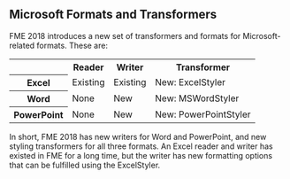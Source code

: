## Microsoft Formats and Transformers ##
FME 2018 introduces a new set of transformers and formats for Microsoft-related formats. These are:

<table>
<tr><th></th><th>Reader</th><th>Writer</th><th>Transformer</th></tr>
<tr><th>Excel</th><td>Existing</td><td>Existing</td><td>New: ExcelStyler</td></tr>
<tr><th>Word</th><td>None</td><td>New</td><td>New: MSWordStyler</td></tr>
<tr><th>PowerPoint</th><td>None</td><td>New</td><td>New: PowerPointStyler</td></tr>
</table>

In short, FME 2018 has new writers for Word and PowerPoint, and new styling transformers for all three formats. An Excel reader and writer has existed in FME for a long time, but the writer has new formatting options that can be fulfilled using the ExcelStyler.

